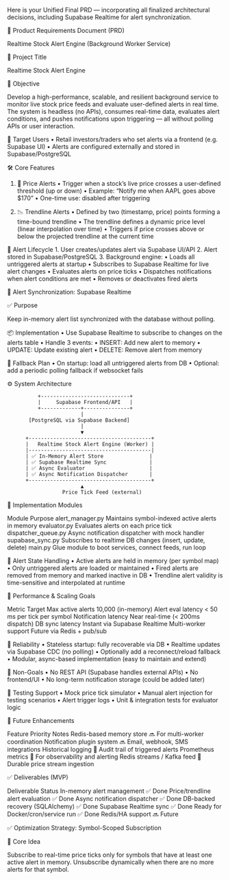 Here is your Unified Final PRD — incorporating all finalized architectural decisions, including Supabase Realtime for alert synchronization.

📄 Product Requirements Document (PRD)

Realtime Stock Alert Engine (Background Worker Service)

🧩 Project Title

Realtime Stock Alert Engine

🎯 Objective

Develop a high-performance, scalable, and resilient background service to monitor live stock price feeds and evaluate user-defined alerts in real time. The system is headless (no APIs), consumes real-time data, evaluates alert conditions, and pushes notifications upon triggering — all without polling APIs or user interaction.

👤 Target Users
	•	Retail investors/traders who set alerts via a frontend (e.g. Supabase UI)
	•	Alerts are configured externally and stored in Supabase/PostgreSQL

🛠️ Core Features

1. 🔔 Price Alerts
	•	Trigger when a stock’s live price crosses a user-defined threshold (up or down)
	•	Example: “Notify me when AAPL goes above $170”
	•	One-time use: disabled after triggering

2. 📉 Trendline Alerts
	•	Defined by two (timestamp, price) points forming a time-bound trendline
	•	The trendline defines a dynamic price level (linear interpolation over time)
	•	Triggers if price crosses above or below the projected trendline at the current time

🧬 Alert Lifecycle
	1.	User creates/updates alert via Supabase UI/API
	2.	Alert stored in Supabase/PostgreSQL
	3.	Background engine:
	•	Loads all untriggered alerts at startup
	•	Subscribes to Supabase Realtime for live alert changes
	•	Evaluates alerts on price ticks
	•	Dispatches notifications when alert conditions are met
	•	Removes or deactivates fired alerts

🔄 Alert Synchronization: Supabase Realtime

✅ Purpose

Keep in-memory alert list synchronized with the database without polling.

📦 Implementation
	•	Use Supabase Realtime to subscribe to changes on the alerts table
	•	Handle 3 events:
	•	INSERT: Add new alert to memory
	•	UPDATE: Update existing alert
	•	DELETE: Remove alert from memory

🔁 Fallback Plan
	•	On startup: load all untriggered alerts from DB
	•	Optional: add a periodic polling fallback if websocket fails

⚙️ System Architecture

              +-----------------------------+
              |     Supabase Frontend/API   |
              +-------------+---------------+
                            |
           [PostgreSQL via Supabase Backend]
                            |
                            ▼
          +----------------------------------------+
          |   Realtime Stock Alert Engine (Worker) |
          |----------------------------------------|
          | ✅ In-Memory Alert Store               |
          | ✅ Supabase Realtime Sync              |
          | ✅ Async Evaluator                     |
          | ✅ Async Notification Dispatcher       |
          +----------------------------------------+
                            ▲
                      Price Tick Feed (external)

🔧 Implementation Modules

Module	Purpose
alert_manager.py	Maintains symbol-indexed active alerts in memory
evaluator.py	Evaluates alerts on each price tick
dispatcher_queue.py	Async notification dispatcher with mock handler
supabase_sync.py	Subscribes to realtime DB changes (insert, update, delete)
main.py	Glue module to boot services, connect feeds, run loop

🧠 Alert State Handling
	•	Active alerts are held in memory (per symbol map)
	•	Only untriggered alerts are loaded or maintained
	•	Fired alerts are removed from memory and marked inactive in DB
	•	Trendline alert validity is time-sensitive and interpolated at runtime

🚀 Performance & Scaling Goals

Metric	Target
Max active alerts	10,000 (in-memory)
Alert eval latency	< 50 ms per tick per symbol
Notification latency	Near real-time (< 200ms dispatch)
DB sync latency	Instant via Supabase Realtime
Multi-worker support	Future via Redis + pub/sub

🔐 Reliability
	•	Stateless startup: fully recoverable via DB
	•	Realtime updates via Supabase CDC (no polling)
	•	Optionally add a reconnect/reload fallback
	•	Modular, async-based implementation (easy to maintain and extend)

🛑 Non-Goals
	•	No REST API (Supabase handles external APIs)
	•	No frontend/UI
	•	No long-term notification storage (could be added later)

🧪 Testing Support
	•	Mock price tick simulator
	•	Manual alert injection for testing scenarios
	•	Alert trigger logs
	•	Unit & integration tests for evaluator logic

🧭 Future Enhancements

Feature	Priority	Notes
Redis-based memory store	🔜	For multi-worker coordination
Notification plugin system	🔜	Email, webhook, SMS integrations
Historical logging	🧪	Audit trail of triggered alerts
Prometheus metrics	🧪	For observability and alerting
Redis streams / Kafka feed	🧪	Durable price stream ingestion

✅ Deliverables (MVP)

Deliverable	Status
In-memory alert management	✅ Done
Price/trendline alert evaluation	✅ Done
Async notification dispatcher	✅ Done
DB-backed recovery (SQLAlchemy)	✅ Done
Supabase Realtime sync	✅ Done
Ready for Docker/cron/service run	✅ Done
Redis/HA support	🔜 Future


✅ Optimization Strategy: Symbol-Scoped Subscription

🧠 Core Idea

Subscribe to real-time price ticks only for symbols that have at least one active alert in memory. Unsubscribe dynamically when there are no more alerts for that symbol.